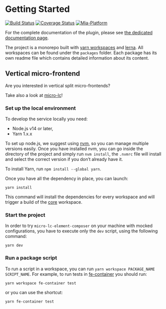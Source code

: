 # Getting Started

[![Build Status][github-actions-svg]][github-actions]
[![Coverage Status][coverall-svg]][coverall-io]
[![Mia-Platform](https://img.shields.io/badge/Supported%20by-Mia--Platform-green?style=for-the-badge&link=https://mia-platform.eu/&color=DE0D92&labelColor=214147)](https://mia-platform.eu/?utm_source=referral&utm_medium=github&utm_campaign=micro-lc)

For the complete documentation of the plugin, please see [the dedicated documentation page][doc-page].

The project is a monorepo built with [yarn workspaces][workspaces] and [lerna][lerna]. All workspaces can be found under
the `packages` folder. Each package has its own readme file which contains detailed information about its content.

## Vertical micro-frontend
Are you interested in vertical split micro-frontends?

Take also a look at [micro-lc][micro-lc]!

### Set up the local environment

To develop the service locally you need:

- Node.js v14 or later,
- Yarn 1.x.x

To set up node.js, we suggest using [nvm][nvm], so you can manage multiple versions easily. Once you have installed nvm,
you can go inside the directory of the project and simply run `nvm install`, the `.nvmrc` file will install and select
the correct version if you don’t already have it.

To install Yarn, run `npm install --global yarn`.

Once you have all the dependency in place, you can launch:

```shell
yarn install
```

This command will install the dependencies for every workspace and will trigger a build of the [core](./packages/core/README.md)
workspace.

### Start the project

In order to try `micro-lc-element-composer` on your machine with mocked configurations, you have to execute only the `dev` script, using the following command:

```shell
yarn dev
```

### Run a package script

To run a script in a workspace, you can run `yarn workspace PACKAGE_NAME SCRIPT_NAME`. For example, to run tests in
[fe-container](./packages/fe-container/README.md) you should run:

```shell
yarn workspace fe-container test
```

or you can use the shortcut:

```shell
yarn fe-container test
```

[workspaces]: https://classic.yarnpkg.com/en/docs/workspaces/
[lerna]: https://github.com/lerna/lerna
[nvm]: https://github.com/creationix/nvm
[micro-lc]: https://github.com/micro-lc/micro-lc
[doc-page]: https://microlc.io/documentation/docs/micro-lc/core_plugins#microlc-element-composer

[github-actions]: https://github.com/micro-lc/micro-lc-element-template/actions
[github-actions-svg]: https://github.com/micro-lc/micro-lc-element-template/workflows/Node.js%20fe-container%20CI/badge.svg
[coverall-svg]: https://coveralls.io/repos/github/micro-lc/micro-lc-element-template/badge.svg?branch=master
[coverall-io]: https://coveralls.io/github/micro-lc/micro-lc-element-template?branch=master
